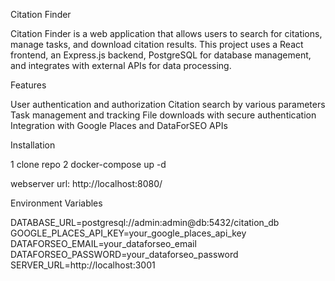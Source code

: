 Citation Finder

Citation Finder is a web application that allows users to search for citations, manage tasks, and download citation results. This project uses a React frontend, an Express.js backend, PostgreSQL for database management, and integrates with external APIs for data processing.

Features

User authentication and authorization
Citation search by various parameters
Task management and tracking
File downloads with secure authentication
Integration with Google Places and DataForSEO APIs

Installation

1 clone repo 
2 docker-compose up -d

webserver url: http://localhost:8080/

Environment Variables

DATABASE_URL=postgresql://admin:admin@db:5432/citation_db
GOOGLE_PLACES_API_KEY=your_google_places_api_key
DATAFORSEO_EMAIL=your_dataforseo_email
DATAFORSEO_PASSWORD=your_dataforseo_password
SERVER_URL=http://localhost:3001